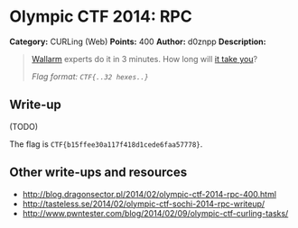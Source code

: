# Olympic CTF 2014: RPC

**Category:** CURLing (Web)
**Points:** 400
**Author:** d0znpp
**Description:**

> [Wallarm](http://wallarm.com/) experts do it in 3 minutes. How long will [it take you](http://109.233.61.11:8880/)?
>
> _Flag format: `CTF{..32 hexes..}`_

## Write-up

(TODO)

The flag is `CTF{b15ffee30a117f418d1cede6faa57778}`.

## Other write-ups and resources

* <http://blog.dragonsector.pl/2014/02/olympic-ctf-2014-rpc-400.html>
* <http://tasteless.se/2014/02/olympic-ctf-sochi-2014-rpc-writeup/>
* <http://www.pwntester.com/blog/2014/02/09/olympic-ctf-curling-tasks/>
